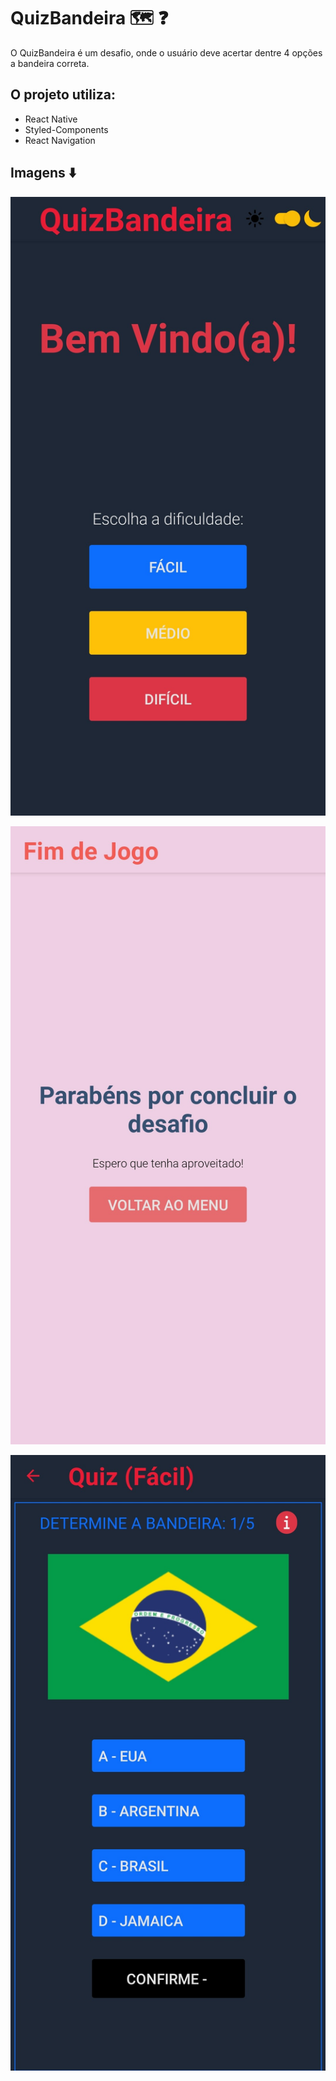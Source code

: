 # QuizBandeira :world_map: :question:

O QuizBandeira é um desafio, onde o usuário deve acertar dentre 4 opções a bandeira correta.

## O projeto utiliza:

- React Native
- Styled-Components
- React Navigation

## Imagens :arrow_down:

![Imagem QuizBandeira 1](./app/assets/git_pictures/quizbandeira_home_dark.png)

![Imagem QuizBandeira 2](./app/assets/git_pictures/quizbandeira_gameover_light.png)

![Imagem QuizBandeira 2](./app/assets/git_pictures/quizbandeira_level.png)
